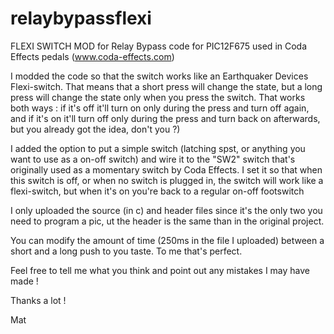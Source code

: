 # relaybypassflexi
FLEXI SWITCH MOD for Relay Bypass code for PIC12F675 used in Coda Effects pedals (www.coda-effects.com)

I modded the code so that the switch works like an Earthquaker Devices Flexi-switch.
That means that a short press will change the state, but a long press will change the state only when you press the switch.
That works both ways : if it's off it'll turn on only during the press and turn off again, and if it's on it'll turn off only during the press and turn back on afterwards, but you already got the idea, don't you ?)

I added the option to put a simple switch (latching spst, or anything you want to use as a on-off switch) and wire it to the "SW2" switch that's originally used as a momentary switch by Coda Effects.
I set it so that when this switch is off, or when no switch is plugged in, the switch will work like a flexi-switch, but when it's on you're back to a regular on-off footswitch

I only uploaded the source (in c) and header files since it's the only two you need to program a pic, ut the header is the same than in the original project.

You can modify the amount of time (250ms in the file I uploaded) between a short and a long push to you taste. To me that's perfect.

Feel free to tell me what you think and point out any mistakes I may have made !

Thanks a lot !

Mat

